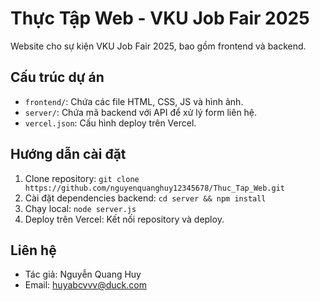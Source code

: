 # Thực Tập Web - VKU Job Fair 2025

Website cho sự kiện VKU Job Fair 2025, bao gồm frontend và backend.

## Cấu trúc dự án
- `frontend/`: Chứa các file HTML, CSS, JS và hình ảnh.
- `server/`: Chứa mã backend với API để xử lý form liên hệ.
- `vercel.json`: Cấu hình deploy trên Vercel.

## Hướng dẫn cài đặt
1. Clone repository: `git clone https://github.com/nguyenquanghuy12345678/Thuc_Tap_Web.git`
2. Cài đặt dependencies backend: `cd server && npm install`
3. Chạy local: `node server.js`
4. Deploy trên Vercel: Kết nối repository và deploy.

## Liên hệ
- Tác giả: Nguyễn Quang Huy
- Email: huyabcvvv@duck.com